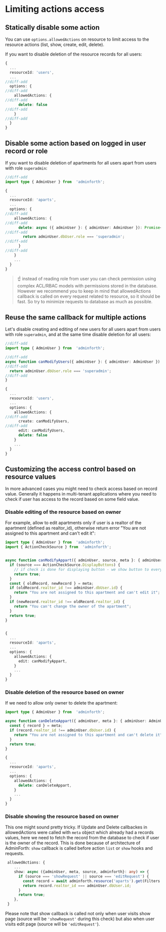 
# Limiting actions access


## Statically disable some action

You can use `options.allowedActions` on resource to limit access to the resource actions (list, show, create, edit, delete).

If you want to disable deletion of the resource records for all users:

```ts title="./resources/users.ts"
{
  ...
  resourceId: 'users',
  ...
//diff-add
  options: {
//diff-add
    allowedActions: {
//diff-add
      delete: false
//diff-add
    }
//diff-add
  }
}
```

## Disable some action based on logged in user record or role

If you want to disable deletion of apartments for all users apart from users with role `superadmin`:

```ts title='./resources/apartments.ts'
//diff-add
import type { AdminUser } from  'adminforth';

{
  ...
  resourceId: 'aparts',
  ...
  options: {
//diff-add
    allowedActions: {
//diff-add
      delete: async ({ adminUser }: { adminUser: AdminUser }): Promise<boolean> => {
//diff-add
        return adminUser.dbUser.role === 'superadmin';
//diff-add
      }
//diff-add
    }
    ...
  }
}
```

> ☝️ instead of reading role from user you can check permission using complex ACL/RBAC models with permissions stored in the database.
> However we recommend you to keep in mind that allowedActions callback is called on every request related to resource, so it should be fast.
> So try to minimize requests to database as much as possible.

## Reuse the same callback for multiple actions

Let's disable creating and editing of new users for all users apart from users with role `superadmin`, and at the same time disable deletion for all users:

```ts title="./resources/users.ts"
//diff-add
import type { AdminUser } from  'adminforth';

//diff-add
async function canModifyUsers({ adminUser }: { adminUser: AdminUser }): Promise<boolean> {
//diff-add
  return adminUser.dbUser.role === 'superadmin';
//diff-add
}

{
  ...
  resourceId: 'users',
  ...
  options: {
    allowedActions: {
//diff-add
      create: canModifyUsers,
//diff-add
      edit: canModifyUsers,
      delete: false
    }
    ...
  }
}
```

## Customizing the access control based on resource values

In more advanced cases you might need to check access based on record value. 
Generally it happens in multi-tenant applications where you need to check if user has access to the record based on some field value.


### Disable editing of the resource based on owner

For example, allow to edit apartments only if user is a realtor of the apartment (defined as realtor_id), otherwise return error
"You are not assigned to this apartment and can't edit it":

```ts title="./index.ts"
import type { AdminUser } from  'adminforth';
import { ActionCheckSource } from  'adminforth';


async function canModifyAppart({ adminUser, source, meta }: { adminUser: AdminUser, meta: any, source: ActionCheckSource }): Promise<boolean | string> {
  if (source === ActionCheckSource.DisplayButtons) {
    // if check is done for displaying button - we show button to everyone
    return true; 
  }
  const { oldRecord, newRecord } = meta;
  if (oldRecord.realtor_id !== adminUser.dbUser.id) {
    return "You are not assigned to this apartment and can't edit it";
  }
  if (newRecord.realtor_id !== oldRecord.realtor_id) {
    return "You can't change the owner of the apartment";
  }
  return true;
}


{
  ...
  resourceId: 'aparts',
  ...
  options: {
    allowedActions: {
      edit: canModifyAppart,
    }
    ...
  }
}
```

### Disable deletion of the resource based on owner

If we need to allow only owner to delete the apartment:

```ts title="./index.ts"
import type { AdminUser } from  'adminforth';

async function canDeleteAppart({ adminUser, meta }: { adminUser: AdminUser, meta: any }): Promise<boolean | string> {
  const { record } = meta;
  if (record.realtor_id !== adminUser.dbUser.id) {
    return "You are not assigned to this apartment and can't delete it";
  }
  return true;
}

{
  ...
  resourceId: 'aparts',
  ...
  options: {
    allowedActions: {
      delete: canDeleteAppart,
    }
    ...
  }
}
```

### Disable showing the resource based on owner

This one might sound pretty tricky. If Update and Delete callbackes in allowedActions were called with `meta` object which already had a records values,
here we need to fetch the record from the database to check if user is the owner of the record.
This is done because of architecture of AdminForth: `show` callback is called before action `list` or `show` hooks and requests.

```ts title="./index.ts"
 allowedActions: {
    ...
    show: async ({adminUser, meta, source, adminforth}: any) => {
      if (source === 'showRequest' || source === 'editRequest') {
        const record = await adminforth.resource('aparts').get(Filters.EQ('id', meta.pk));
        return record.realtor_id === adminUser.dbUser.id;
      }
      return true;
    },
 }
```

Please note that show callback is called not only when user visits show page (source will be `'showRequest'` during this check) but also
when user visits edit page (source will be `'editRequest'`).

